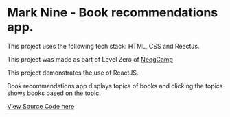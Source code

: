 # Mark Nine - Book recommendations app. 

This project uses the following tech stack: HTML, CSS and ReactJs. 

This project was made as part of Level Zero of [NeogCamp](www.neog.camp)

This project demonstrates the use of ReactJS.

Book recommendations app displays topics of books and clicking the topics shows books based on the topic. 

[View Source Code here](https://codesandbox.io/s/goodbooks-app-final-xffsi5?file=/src/App.js)


